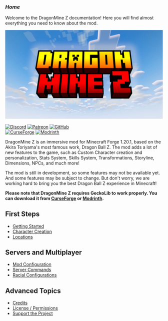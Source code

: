 ### ***Home***
Welcome to the DragonMine Z documentation! Here you will find almost everything you need to know about the mod.

[![DragonMineZ](./assets/dmzbanner.png)](https://github.com/DragonMineZ)

[![Discord](https://img.shields.io/discord/1216429657273012415?style=for-the-badge&logo=Discord&logoColor=white&label=Discord&color=orange)](https://discord.gg/b5MgRNb3D7)
[![Patreon](https://img.shields.io/badge/Patreon-Subscribe-yellow?style=for-the-badge&logo=Patreon)](https://www.patreon.com/dragonminez)
[![GitHub](https://img.shields.io/badge/GitHub-Progress_Board-red?style=for-the-badge&logo=GitHub)](https://github.com/orgs/DragonMineZ/projects/4/views/1)  
[![CurseForge](https://img.shields.io/badge/CurseForge-Download-red?style=for-the-badge&logo=CurseForge)](https://www.curseforge.com/minecraft/mc-mods/dragonmine-z)
[![Modrinth](https://img.shields.io/badge/Modrinth-Download-green?style=for-the-badge&logo=Modrinth)](https://modrinth.com/mod/dragonminez)

DragonMine Z is an immersive mod for Minecraft Forge 1.20.1, based on the Akira Toriyama's most famous work, Dragon Ball Z. 
The mod adds a lot of new features to the game, such as Custom Character creation and personalization, Stats System, Skills System, Transformations, 
Storyline, Dimensions, NPCs, and much more!  

The mod is still in development, so some features may not be available yet. And some features may be subject to change.
But don't worry, we are working hard to bring you the best Dragon Ball Z experience in Minecraft!

**Please note that DragonMine Z requires GeckoLib to work properly. You can download it from [CurseForge](https://www.curseforge.com/minecraft/mc-mods/geckolib) or [Modrinth](https://modrinth.com/mod/geckolib).**

## **First Steps**
- [Getting Started](wiki/gettingstarted.md)
- [Character Creation](wiki/character.md)
- [Locations](wiki/locations.md)

## **Servers and Multiplayer**
- [Mod Configuration](wiki/servers/generalconfig.md)
- [Server Commands](wiki/servers/commands.md)
- [Racial Configurations](wiki/servers/racialconfig.md)

## **Advanced Topics**
- [Credits](about/credits.md)
- [License / Permissions](about/license.md)
- [Support the Project](about/support.md)